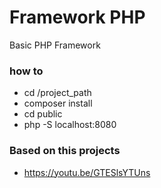 # Framework PHP

Basic PHP Framework

### how to
* cd /project_path
*  composer install
*  cd public
*   php -S localhost:8080

### Based on this projects
* https://youtu.be/GTESlsYTUns
